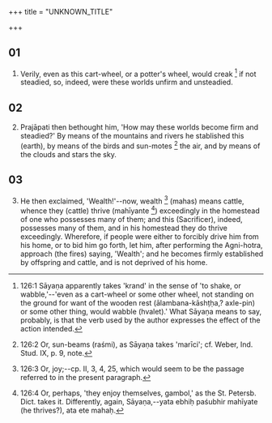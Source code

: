 +++
title = "UNKNOWN_TITLE"

+++


## 01
1. Verily, even as this cart-wheel, or a potter's wheel, would creak [^fn_390] if not steadied, so, indeed, were these worlds unfirm and unsteadied.

[^fn_390]: 126:1 Sāyaṇa apparently takes 'krand' in the sense of 'to shake, or wabble,'--'even as a cart-wheel or some other wheel, not standing on the ground for want of the wooden rest (ālambana-kāshṭḥa,? axle-pin) or some other thing, would wabble (hvalet).' What Sāyaṇa means to say, probably, is that the verb used by the author expresses the effect of the action intended.

## 02
2. Prajāpati then bethought him, 'How may these worlds become firm and steadied?' By means of the mountains and rivers he stablished this (earth), by means of the birds and sun-motes [^fn_391] the air, and by means of the clouds and stars the sky.

[^fn_391]: 126:2 Or, sun-beams (raśmi), as Sāyaṇa takes 'marīci'; cf. Weber, Ind. Stud. IX, p. 9, note.

## 03
3. He then exclaimed, 'Wealth!'--now, wealth [^fn_392] (mahas) means cattle, whence they (cattle) thrive (mahīyante [^fn_393]) exceedingly in the homestead of one who possesses many of them; and this (Sacrificer), indeed, possesses many of them, and in his homestead they do thrive exceedingly. Wherefore, if people were either to forcibly drive him from his home, or to bid him go forth, let him, after performing the Agni-hotra, approach (the fires) saying, 'Wealth'; and he becomes firmly established by offspring and cattle, and is not deprived of his home.

[^fn_392]: 126:3 Or, joy;--cp. II, 3, 4, 25, which would seem to be the passage referred to in the present paragraph.

[^fn_393]: 126:4 Or, perhaps, 'they enjoy themselves, gambol,' as the St. Petersb. Dict. takes it. Differently, again, Sāyaṇa,--yata ebhiḥ paśubhir mahīyate (he thrives?), ata ete mahaḥ.

